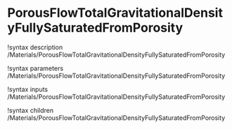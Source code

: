 <!-- MOOSE Documentation Stub: Remove this when content is added. -->

# PorousFlowTotalGravitationalDensityFullySaturatedFromPorosity
!syntax description /Materials/PorousFlowTotalGravitationalDensityFullySaturatedFromPorosity

!syntax parameters /Materials/PorousFlowTotalGravitationalDensityFullySaturatedFromPorosity

!syntax inputs /Materials/PorousFlowTotalGravitationalDensityFullySaturatedFromPorosity

!syntax children /Materials/PorousFlowTotalGravitationalDensityFullySaturatedFromPorosity
